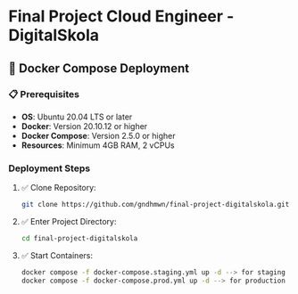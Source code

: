 # Final Project Cloud Engineer - DigitalSkola

## 🐳 Docker Compose Deployment

### 📋 Prerequisites
- **OS**: Ubuntu 20.04 LTS or later
- **Docker**: Version 20.10.12 or higher
- **Docker Compose**: Version 2.5.0 or higher
- **Resources**: Minimum 4GB RAM, 2 vCPUs

### Deployment Steps

1. ✅  Clone Repository:
   ```bash
   git clone https://github.com/gndhmwn/final-project-digitalskola.git

2. ✅ Enter Project Directory:
   ```bash
   cd final-project-digitalskola
   
3. ✅ Start Containers:
   ```bash
   docker compose -f docker-compose.staging.yml up -d --> for staging
   docker compose -f docker-compose.prod.yml up -d --> for production
